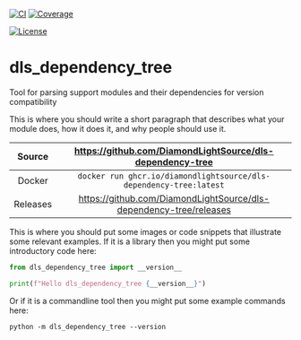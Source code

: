 [![CI](https://github.com/DiamondLightSource/dls-dependency-tree/actions/workflows/ci.yml/badge.svg)](https://github.com/DiamondLightSource/dls-dependency-tree/actions/workflows/ci.yml)
[![Coverage](https://codecov.io/gh/DiamondLightSource/dls-dependency-tree/branch/main/graph/badge.svg)](https://codecov.io/gh/DiamondLightSource/dls-dependency-tree)

[![License](https://img.shields.io/badge/License-Apache%202.0-blue.svg)](https://www.apache.org/licenses/LICENSE-2.0)

# dls_dependency_tree

Tool for parsing support modules and their dependencies for version compatibility

This is where you should write a short paragraph that describes what your module does,
how it does it, and why people should use it.

Source          | <https://github.com/DiamondLightSource/dls-dependency-tree>
:---:           | :---:
Docker          | `docker run ghcr.io/diamondlightsource/dls-dependency-tree:latest`
Releases        | <https://github.com/DiamondLightSource/dls-dependency-tree/releases>

This is where you should put some images or code snippets that illustrate
some relevant examples. If it is a library then you might put some
introductory code here:

```python
from dls_dependency_tree import __version__

print(f"Hello dls_dependency_tree {__version__}")
```

Or if it is a commandline tool then you might put some example commands here:

```
python -m dls_dependency_tree --version
```
